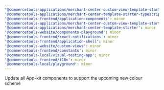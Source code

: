 ```yaml
---
'@commercetools-applications/merchant-center-custom-view-template-starter-typescript': minor
'@commercetools-applications/merchant-center-template-starter-typescript': minor
'@commercetools-frontend/application-components': minor
'@commercetools-applications/merchant-center-custom-view-template-starter': minor
'@commercetools-applications/merchant-center-template-starter': minor
'@commercetools-website/components-playground': minor
'@commercetools-frontend/react-notifications': minor
'@commercetools-frontend/application-shell': minor
'@commercetools-website/custom-views': minor
'@commercetools-frontend/constants': minor
'@commercetools-local/visual-testing-app': minor
'@commercetools-frontend/i18n': minor
'@commercetools-local/playground': minor
---
```


Update all App-kit components to support the upcoming new colour scheme
